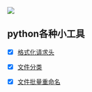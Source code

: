 <a title="Hits" target="_blank" href="https://github.com/XGSClear7/hits"><img src="https://hits.b3log.org/XGSClear7/hits.svg"></a>

## python各种小工具

- [x] [格式化请求头](spider/request_header_format.py)

- [x] [文件分类](other/FileClassification.py)

- [x] [文件批量重命名](other/BatchChangeFileName.py)
